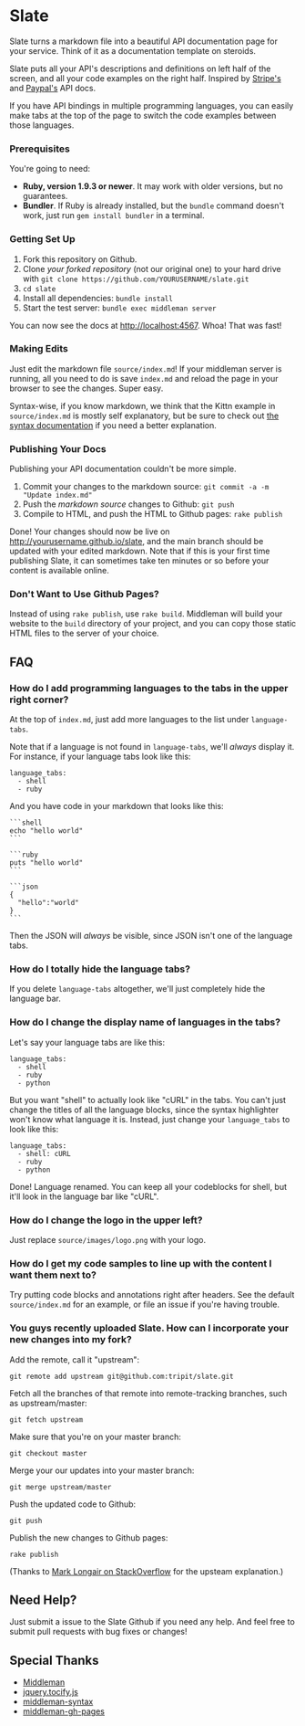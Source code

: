 Slate
========

Slate turns a markdown file into a beautiful API documentation page for your service. Think of it as a documentation template on steroids.

Slate puts all your API's descriptions and definitions on left half of the screen, and all your code examples on the right half. Inspired by [Stripe's](https://stripe.com/docs/api) and [Paypal's](https://developer.paypal.com/webapps/developer/docs/api/) API docs.

If you have API bindings in multiple programming languages, you can easily make tabs at the top of the page to switch the code examples between those languages.

<!--As an example, you can check out the [TripIt API docs](http://tripit.github.io/docs), which we create with Slate. You can also view the source of the [markdown file used to generate it](http://github.com/tripit/docs/blob/master/source/index.md).-->

### Prerequisites

You're going to need:

 - **Ruby, version 1.9.3 or newer**. It may work with older versions, but no guarantees.
 - **Bundler**. If Ruby is already installed, but the `bundle` command doesn't work, just run `gem install bundler` in a terminal.

### Getting Set Up

 1. Fork this repository on Github.
 1. Clone *your forked repository* (not our original one) to your hard drive with `git clone https://github.com/YOURUSERNAME/slate.git`
 2. `cd slate`
 3. Install all dependencies: `bundle install`
 4. Start the test server: `bundle exec middleman server`

You can now see the docs at <http://localhost:4567>. Whoa! That was fast!

### Making Edits

Just edit the markdown file `source/index.md`! If your middleman server is running, all you need to do is save `index.md` and reload the page in your browser to see the changes. Super easy.

Syntax-wise, if you know markdown, we think that the Kittn example in `source/index.md` is mostly self explanatory, but be sure to check out [the syntax documentation](http://github.com/tripit/slate/blob/master/syntax.md) if you need a better explanation.

### Publishing Your Docs

Publishing your API documentation couldn't be more simple.

 1. Commit your changes to the markdown source: `git commit -a -m "Update index.md"`
 2. Push the *markdown source* changes to Github: `git push`
 3. Compile to HTML, and push the HTML to Github pages: `rake publish`

Done! Your changes should now be live on <http://yourusername.github.io/slate>, and the main branch should be updated with your edited markdown. Note that if this is your first time publishing Slate, it can sometimes take ten minutes or so before your content is available online.

### Don't Want to Use Github Pages?

Instead of using `rake publish`, use `rake build`. Middleman will build your website to the `build` directory of your project, and you can copy those static HTML files to the server of your choice.

FAQ
----------------------------------

### How do I add programming languages to the tabs in the upper right corner?

At the top of `index.md`, just add more languages to the list under `language-tabs`.

Note that if a language is not found in `language-tabs`, we'll *always* display it. For instance, if your language tabs look like this:

    language_tabs:
      - shell
      - ruby

And you have code in your markdown that looks like this:

    ```shell
    echo "hello world"
    ```

    ```ruby
    puts "hello world"
    ```

    ```json
    {
      "hello":"world"
    }
    ```

Then the JSON will *always* be visible, since JSON isn't one of the language tabs.

### How do I totally hide the language tabs?

If you delete `language-tabs` altogether, we'll just completely hide the language bar.

### How do I change the display name of languages in the tabs?

Let's say your language tabs are like this:

    language_tabs:
      - shell
      - ruby
      - python

But you want "shell" to actually look like "cURL" in the tabs. You can't just change the titles of all the language blocks, since the syntax highlighter won't know what language it is. Instead, just change your `language_tabs` to look like this:

    language_tabs:
      - shell: cURL
      - ruby
      - python

Done! Language renamed. You can keep all your codeblocks for shell, but it'll look in the language bar like "cURL".

### How do I change the logo in the upper left?

Just replace `source/images/logo.png` with your logo.

### How do I get my code samples to line up with the content I want them next to?

Try putting code blocks and annotations right after headers. See the default `source/index.md` for an example, or file an issue if you're having trouble.

### You guys recently uploaded Slate. How can I incorporate your new changes into my fork?

Add the remote, call it "upstream":

    git remote add upstream git@github.com:tripit/slate.git

Fetch all the branches of that remote into remote-tracking branches, such as upstream/master:

    git fetch upstream

Make sure that you're on your master branch:

    git checkout master

Merge your our updates into your master branch:

    git merge upstream/master

Push the updated code to Github:

    git push

Publish the new changes to Github pages:

    rake publish

(Thanks to [Mark Longair on StackOverflow](http://stackoverflow.com/questions/7244321/how-to-update-github-forked-repository) for the upsteam explanation.)

Need Help?
--------------------

Just submit a issue to the Slate Github if you need any help. And feel free to submit pull requests with bug fixes or changes!


Special Thanks
--------------------
- [Middleman](https://github.com/middleman/middleman)
- [jquery.tocify.js](https://github.com/gfranko/jquery.tocify.js)
- [middleman-syntax](https://github.com/middleman/middleman-syntax)
- [middleman-gh-pages](https://github.com/neo/middleman-gh-pages)